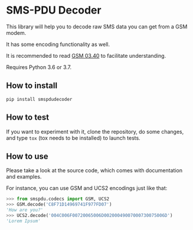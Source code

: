 # SMS-PDU Decoder

This library will help you to decode raw SMS data you can get from a GSM modem.

It has some encoding functionality as well.

It is recommended to read [GSM 03.40](https://en.wikipedia.org/wiki/GSM_03.40) to facilitate understanding.

Requires Python 3.6 or 3.7.

## How to install

```
pip install smspdudecoder
```

## How to test

If you want to experiment with it, clone the repository, do some changes, and type `tox` (tox needs to be installed) to launch tests.

## How to use

Please take a look at the source code, which comes with documentation and examples.

For instance, you can use GSM and UCS2 encodings just like that:

```python
>>> from smspdu.codecs import GSM, UCS2
>>> GSM.decode('C8F71D14969741F977FD07')
'How are you?'
>>> UCS2.decode('004C006F00720065006D00200049007000730075006D')
'Lorem Ipsum'
```
